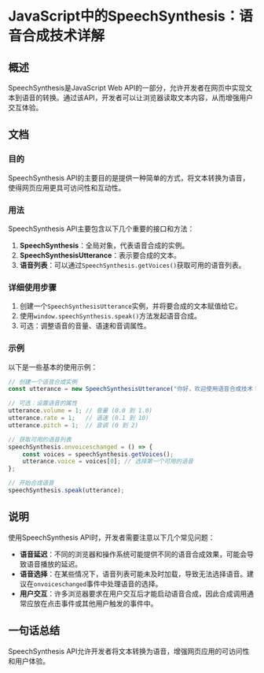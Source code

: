 <!--
Meta Description: # JavaScript中的SpeechSynthesis：语音合成技术详解 ## 概述 SpeechSynthesis是JavaScript Web API的一部分，允许开发者在网页中实现文本到语音的转换。通过该API，开发者可以让浏览器读取文本内容，从而增强用户交互体验。 ## 文档 ### 目...
Meta Keywords: speechsynthesis, utterance, speechsynthesisutterance, getvoices, 获取可用的语音列表
-->

# JavaScript中的SpeechSynthesis：语音合成技术详解

## 概述
SpeechSynthesis是JavaScript Web API的一部分，允许开发者在网页中实现文本到语音的转换。通过该API，开发者可以让浏览器读取文本内容，从而增强用户交互体验。

## 文档
### 目的
SpeechSynthesis API的主要目的是提供一种简单的方式，将文本转换为语音，使得网页应用更具可访问性和互动性。

### 用法
SpeechSynthesis API主要包含以下几个重要的接口和方法：

1. **SpeechSynthesis**：全局对象，代表语音合成的实例。
2. **SpeechSynthesisUtterance**：表示要合成的文本。
3. **语音列表**：可以通过`SpeechSynthesis.getVoices()`获取可用的语音列表。

### 详细使用步骤
1. 创建一个`SpeechSynthesisUtterance`实例，并将要合成的文本赋值给它。
2. 使用`window.speechSynthesis.speak()`方法发起语音合成。
3. 可选：调整语音的音量、语速和音调属性。

### 示例
以下是一些基本的使用示例：

```javascript
// 创建一个语音合成实例
const utterance = new SpeechSynthesisUtterance("你好，欢迎使用语音合成技术！");

// 可选：设置语音的属性
utterance.volume = 1; // 音量 (0.0 到 1.0)
utterance.rate = 1;   // 语速 (0.1 到 10)
utterance.pitch = 1;  // 音调 (0 到 2)

// 获取可用的语音列表
speechSynthesis.onvoiceschanged = () => {
    const voices = speechSynthesis.getVoices();
    utterance.voice = voices[0]; // 选择第一个可用的语音
};

// 开始合成语音
speechSynthesis.speak(utterance);
```

## 说明
使用SpeechSynthesis API时，开发者需要注意以下几个常见问题：

- **语音延迟**：不同的浏览器和操作系统可能提供不同的语音合成效果，可能会导致语音播放的延迟。
- **语音选择**：在某些情况下，语音列表可能未及时加载，导致无法选择语音。建议在`onvoiceschanged`事件中处理语音的选择。
- **用户交互**：许多浏览器要求在用户交互后才能启动语音合成，因此合成调用通常应放在点击事件或其他用户触发的事件中。

## 一句话总结
SpeechSynthesis API允许开发者将文本转换为语音，增强网页应用的可访问性和用户体验。